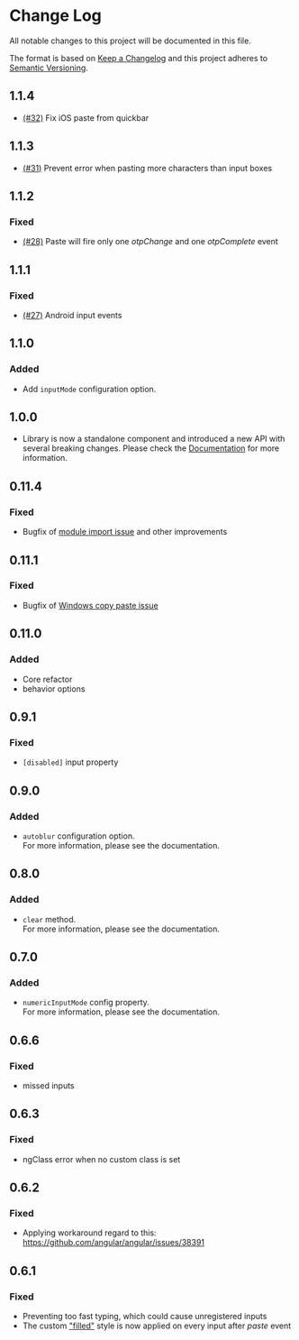 # Change Log

All notable changes to this project will be documented in this file.

The format is based on [Keep a Changelog](http://keepachangelog.com/)
and this project adheres to [Semantic Versioning](http://semver.org/).

## 1.1.4

- [(#32)](https://github.com/pkovzz/ngx-otp-input/issues/35) Fix iOS paste from quickbar

## 1.1.3

- [(#31)](https://github.com/pkovzz/ngx-otp-input/issues/31) Prevent error when pasting more characters than input boxes

## 1.1.2

### Fixed

- [(#28)](https://github.com/pkovzz/ngx-otp-input/issues/29) Paste will fire only one _otpChange_ and one _otpComplete_ event

## 1.1.1

### Fixed

- [(#27)](https://github.com/pkovzz/ngx-otp-input/issues/27) Android input events

## 1.1.0

### Added

- Add `inputMode` configuration option.

## 1.0.0

- Library is now a standalone component and introduced a new API with several breaking changes. Please check the [Documentation](../README.md) for more information.

## 0.11.4

### Fixed

- Bugfix of [module import issue](https://github.com/pkovzz/ngx-otp-input/issues/16) and other improvements

## 0.11.1

### Fixed

- Bugfix of [Windows copy paste issue](https://github.com/k2peter/ngx-otp-input/issues/11)

## 0.11.0

### Added

- Core refactor
- behavior options

## 0.9.1

### Fixed

- `[disabled]` input property

## 0.9.0

### Added

- `autoblur` configuration option.  
  For more information, please see the documentation.

## 0.8.0

### Added

- `clear` method.  
  For more information, please see the documentation.

## 0.7.0

### Added

- `numericInputMode` config property.  
  For more information, please see the documentation.

## 0.6.6

### Fixed

- missed inputs

## 0.6.3

### Fixed

- ngClass error when no custom class is set

## 0.6.2

### Fixed

- Applying workaround regard to this: https://github.com/angular/angular/issues/38391

## 0.6.1

### Fixed

- Preventing too fast typing, which could cause unregistered inputs
- The custom ["filled"](https://github.com/pkovzz/ngx-otp-input#inputfilled)
  style is now applied on every input after _paste_ event

